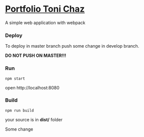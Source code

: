 # [Portfolio Toni Chaz](httop:www.tonichaz.com)

A simple web application with webpack

### Deploy
To deploy in master branch push some change in develop branch.

**DO NOT PUSH ON MASTER!!!**

### Run 
```npm start```

open http://localhost:8080

### Build
```npm run build```

your source is in **dist/** folder

Some change